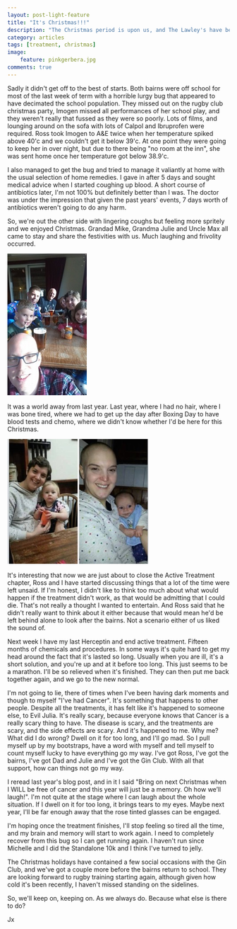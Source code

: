 ```yaml
---
layout: post-light-feature
title: "It's Christmas!!!"
description: "The Christmas period is upon us, and The Lawley's have been enjoying it."
category: articles
tags: [treatment, christmas]
image:
    feature: pinkgerbera.jpg
comments: true
---
```


Sadly it didn't get off to the best of starts.  Both bairns were off school for most of the last week of term with a horrible lurgy bug that appeared to have decimated the school population.  They missed out on the rugby club christmas party, Imogen missed all performances of her school play, and they weren't really that fussed as they were so poorly.  Lots of films, and lounging around on the sofa with lots of Calpol and Ibruprofen were required.  Ross took Imogen to A&E twice when her temperature spiked above 40'c and we couldn't get it below 39'c.  At one point they were going to keep her in over night, but due to there being "no room at the inn", she was sent home once her temperature got below 38.9'c.

I also managed to get the bug and tried to manage it valiantly at home with the usual selection of home remedies.  I gave in after 5 days and sought medical advice when I started coughing up blood.  A short course of antibiotics later, I'm not 100% but definitely better than I was.  The doctor was under the impression that given the past years' events, 7 days worth of antibiotics weren't going to do any harm.

So, we're out the other side with lingering coughs but feeling more spritely and we enjoyed Christmas.  Grandad Mike, Grandma Julie and Uncle Max all came to stay and share the festivities with us.  Much laughing and frivolity occurred.  

<p class="center">
<img src="/images/Christmas2014.jpg" alt="Christmas 2014" style="width: auto;"/>
</p>

It was a world away from last year.  Last year, where I had no hair, where I was bone tired, where we had to get up the day after Boxing Day to have blood tests and chemo, where we didn't know whether I'd be here for this Christmas.  

<p class="center">
<img src="/images/jandjoneyearon.jpg" alt="One Year On" style="width: auto;"/>
</p>

It's interesting that now we are just about to close the Active Treatment chapter, Ross and I have started discussing things that a lot of the time were left unsaid.  If I'm honest, I didn't like to think too much about what would happen if the treatment didn't work, as that would be admitting that I could die.  That's not really a thought I wanted to entertain.  And Ross said that he didn't really want to think about it either because that would mean he'd be left behind alone to look after the bairns. Not a scenario either of us liked the sound of.

Next week I have my last Herceptin and end active treatment.  Fifteen months of chemicals and procedures.  In some ways it's quite hard to get my head around the fact that it's lasted so long.  Usually when you are ill, it's a short solution, and you're up and at it before too long.  This just seems to be a marathon.  I'll be so relieved when it's finished.  They can then put me back together again, and we go to the new normal.

I'm not going to lie, there of times when I've been having dark moments and though to myself "I've had Cancer".  It's something that happens to other people. Despite all the treatments, it has felt like it's happened to someone else, to Evil Julia.  It's really scary, because everyone knows that Cancer is a really scary thing to have.  The disease is scary, and the treatments are scary, and the side effects are scary.  And it's happened to me.  Why me?  What did I do wrong?  Dwell on it for too long, and I'll go mad. So I pull myself up by my bootstraps, have a word with myself and tell myself to count myself lucky to have everything go my way.  I've got Ross, I've got the bairns, I've got Dad and Julie and I've got the Gin Club.  With all that support, how can things not go my way.

I reread last year's blog post, and in it I said "Bring on next Christmas when I WILL be free of cancer and this year will just be a memory. Oh how we’ll laugh!".  I'm not quite at the stage where I can laugh about the whole situation.  If I dwell on it for too long, it brings tears to my eyes.  Maybe next year, I'll be far enough away that the rose tinted glasses can be engaged.

I'm hoping once the treatment finishes, I'll stop feeling so tired all the time, and my brain and memory will start to work again.  I need to completely recover from this bug so I can get running again.  I haven't run since Michelle and I did the Standalone 10k and I think I've turned to jelly.  

The Christmas holidays have contained a few social occasions with the Gin Club, and we've got a couple more before the bairns return to school.  They are looking forward to rugby training starting again, although given how cold it's been recently, I haven't missed standing on the sidelines.

So, we'll keep on, keeping on.  As we always do.  Because what else is there to do?

Jx
